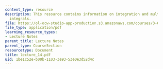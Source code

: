 ```yaml
---
content_type: resource
description: This resource contains information on integration and multidimensional
  integrals.
file: https://ol-ocw-studio-app-production.s3.amazonaws.com/courses/3-016-mathematics-for-materials-scientists-and-engineers-fall-2005/1be1c52eb00b11033e9353e0e3d52d4c_lecture_14.pdf
file_type: application/pdf
learning_resource_types:
- Lecture Notes
parent_title: Lecture Notes
parent_type: CourseSection
resourcetype: Document
title: lecture_14.pdf
uid: 1be1c52e-b00b-1103-3e93-53e0e3d52d4c
---
```

